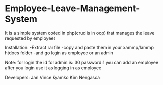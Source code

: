 # Employee-Leave-Management-System
It is a simple system coded in php(crud is in oop) that manages the leave requested by employees  


Installation:
-Extract rar file
-copy and paste them in your xammp/lammp htdocs folder
-and go login as employee or an admin

Note:
for login
the id for admin is: 30 password:1
you can add an employee after you login use it as logging in as employee

Developers:
Jan Vince Kyamko
Kim Nengasca
